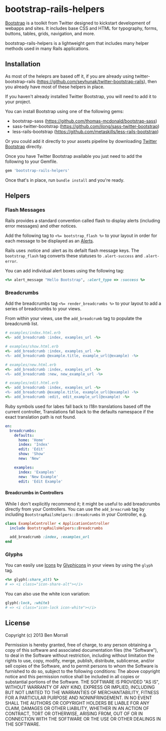 bootstrap-rails-helpers
=======================

[Bootstrap](http://twitter.github.com/bootstrap/) is a toolkit from Twitter designed to kickstart development of webapps and sites. It includes base CSS and HTML for typography, forms, buttons, tables, grids, navigation, and more.

bootstrap-rails-helpers is a lightweight gem that includes many helper methods used in many Rails applications.

Installation
------------

As most of the heleprs are based off it, if you are already using twitter-bootstrap-rails (https://github.com/seyhunak/twitter-bootstrap-rails), then you already have most of these helpers in place.

If you haven't already installed Twitter Bootstrap, you will need to add it to your project.

You can install Bootstrap using one of the following gems:

- bootstrap-sass (https://github.com/thomas-mcdonald/bootstrap-sass)
- sass-twitter-bootstrap (https://github.com/jlong/sass-twitter-bootstrap)
- less-rails-bootstrap (https://github.com/metaskills/less-rails-bootstrap)

Or you could add it directly to your assets pipeline by downloading [Twitter Bootstrap](http://twitter.github.com/bootstrap/) directly.

Once you have Twitter Bootstrap available you just need to add the following to your Gemfile.

```ruby
gem 'bootstrap-rails-helpers'
```

Once that's in place, run `bundle install` and you're ready.

Helpers
-------

### Flash Messages

Rails provides a standard convention called flash to display alerts (including error messages) and other notices.

Add the following tag to `<%= bootstrap_flash %>` to your layout in order for each message to be displayed as an [Alerts](http://twitter.github.com/bootstrap/components.html#alerts).

Rails uses :notice and :alert as its defailt flash message keys. The `bootstrap_flash` tag converts these statuses to `.alert-success` and `.alert-error`.

You can add individual alert boxes using the following tag:

```ruby
<%= alert_message "Hello Bootstrap", :alert_type => :success %>
```

### Breadcrumbs

Add the breadcrumbs tag `<%= render_breadcrumbs %>` to your layout to add a series of breadcrumbs to your views.

From within your views, use the `add_breadcrumb` tag to populate the breadcrumb list.

```ruby
# examples/index.html.erb
<%- add_breadcrumb :index, examples_url -%>
```

```ruby
# examples/show.html.erb
<%- add_breadcrumb :index, examples_url -%>
<%- add_breadcrumb @example.title, example_url(@example) -%>
```

```ruby
# examples/new.html.erb
<%- add_breadcrumb :index, examples_url -%>
<%- add_breadcrumb :new, new_example_url -%>
```

```ruby
# examples/edit.html.erb
<%- add_breadcrumb :index, examples_url -%>
<%- add_breadcrumb @example.title, example_url(@example) -%>
<%- add_breadcrumb :edit, edit_example_url(@example) -%>
```

Ruby symbols used for labes fall back to I18n translations based off the current controller, Translations fall back to the defaults namespace if the exact translation path is not found.

```yml
en:
  breadcrumbs:
    defaults:
      home: 'Home'
      index: 'Index'
      edit: 'Edit'
      show: 'Show'
      new: 'New'

    examples:
      index: 'Examples'
      new: 'New Example'
      edit: 'Edit Example'
```

#### Breadcrumbs in Controllers

While I don't explicitly recommend it; it might be useful to add breadcrumbs directly from your Controllers. You can use the `add_breacrumb` tag by including `BootstrapRailsHelpers::Breadcrumbs` in your Controller, e.g.

```ruby
class ExampleController < ApplicationController
  include BootstrapRailsHelpers::Breadcrumbs

  add_breadcrumb :index, :examples_url
end
````

### Glyphs

You can easily use [Icons](http://twitter.github.com/bootstrap/base-css.html#icons) by [Glyphicons](http://glyphicons.com/) in your views by using the `glyph` tag.

```ruby
<%= glyph(:share_alt) %>
# => <i class="icon-share-alt"></i>
```
You can also use the white icon variation:

```ruby
glyph(:lock, :white)
# => <i class="icon-lock icon-white"></i>
```

License
-------

Copyright (c) 2013 Ben Morrall

Permission is hereby granted, free of charge, to any person obtaining a copy of this software and associated documentation files (the "Software"), to deal in the Software without restriction, including without limitation the rights to use, copy, modify, merge, publish, distribute, sublicense, and/or sell copies of the Software, and to permit persons to whom the Software is furnished to do so, subject to the following conditions: The above copyright notice and this permission notice shall be included in all copies or substantial portions of the Software. THE SOFTWARE IS PROVIDED "AS IS", WITHOUT WARRANTY OF ANY KIND, EXPRESS OR IMPLIED, INCLUDING BUT NOT LIMITED TO THE WARRANTIES OF MERCHANTABILITY, FITNESS FOR A PARTICULAR PURPOSE AND NONINFRINGEMENT. IN NO EVENT SHALL THE AUTHORS OR COPYRIGHT HOLDERS BE LIABLE FOR ANY CLAIM, DAMAGES OR OTHER LIABILITY, WHETHER IN AN ACTION OF CONTRACT, TORT OR OTHERWISE, ARISING FROM, OUT OF OR IN CONNECTION WITH THE SOFTWARE OR THE USE OR OTHER DEALINGS IN THE SOFTWARE.
